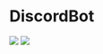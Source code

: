 # DiscordBot
<img src="https://img.shields.io/badge/Firebase-FFCA28?style=flat-square&logo=python&logoColor=white"/>
<img src="https://img.shields.io/badge/Firebase-68B245?style=flat-square&logo=mongoDB&logoColor=white"/>
